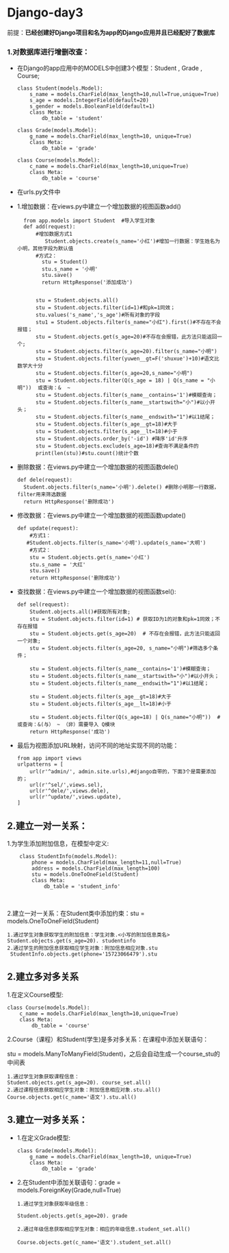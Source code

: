 # Django-day3

前提：**已经创建好Django项目和名为app的Django应用并且已经配好了数据库**

### 1.对数据库进行增删改查：

* 在Django的app应用中的MODELS中创建3个模型：Student   , Grade ,   Course;

  ```
  class Student(models.Model):
      s_name = models.CharField(max_length=10,null=True,unique=True)
      s_age = models.IntegerField(default=20)
      s_gender = models.BooleanField(default=1)
      class Meta:
          db_table = 'student'
  
  class Grade(models.Model):
      g_name = models.CharField(max_length=10, unique=True)
      class Meta:
          db_table = 'grade'
          
  class Course(models.Model):
      c_name = models.CharField(max_length=10,unique=True)
      class Meta:
          db_table = 'course'
  ```

* 在urls.py文件中

* 1.增加数据：在views.py中建立一个增加数据的视图函数add()

  ```
    from app.models import Student  #导入学生对象
    def add(request):   
    	#增加数据方式1
    	   Student.objects.create(s_name='小红')#增加一行数据：学生姓名为小明，其他字段为默认值
    	#方式2：
          stu = Student()
          stu.s_name = '小明'
          stu.save()
          return HttpResponse('添加成功')
  
    	  
        stu = Student.objects.all()   
        stu = Student.objects.filter(id=1)#和pk=1同效；    
        stu.values('s_name','s_age')#所有对象的字段    
        stu1 = Student.objects.filter(s_name="小红").first()#不存在不会报错；      
        stu = Student.objects.get(s_age=20)#不存在会报错，此方法只能返回一个;    
        stu = Student.objects.filter(s_age=20).filter(s_name="小明")
        stu = Student.objects.filter(yuwen__gt=F('shuxue')+10)#语文比数学大十分      
        stu = Student.objects.filter(s_age=20,s_name="小明")  
        stu = Student.objects.filter(Q(s_age = 18) | Q(s_name = "小明"))  或查询：&  ~
        stu = Student.objects.filter(s_name__contains='1')#模糊查询；    
        stu = Student.objects.filter(s_name__startswith="小")#以小开头；   
        stu = Student.objects.filter(s_name__endswith="1")#以1结尾；  
        stu = Student.objects.filter(s_age__gt=18)#大于     
        stu = Student.objects.filter(s_age__lt=18)#小于   
        stu = Student.objects.order_by('-id') #降序'id'升序  
        stu = Student.objects.exclude(s_age=18)#查询不满足条件的  
        print(len(stu))#stu.count()统计个数
  
  ```

* 删除数据：在views.py中建立一个增加数据的视图函数dele()

  ```
  def dele(request):
  	Student.objects.filter(s_name='小明').delete() #删除小明那一行数据，filter用来筛选数据
  	return HttpResponse('删除成功')
  ```

  





* 修改数据：在views.py中建立一个增加数据的视图函数update()

  ```
  def update(request):
      #方式1：
     #Student.objects.filter(s_name='小明').update(s_name='大明')
      #方式2：
      stu = Student.objects.get(s_name='小红')
      stu.s_name = '大红'
      stu.save()
      return HttpResponse('删除成功')
  ```



* 查找数据：在views.py中建立一个增加数据的视图函数sel():

  ```
  def sel(request):
      Student.objects.all()#获取所有对象;
      stu = Student.objects.filter(id=1) # 获取ID为1的对象和pk=1同效；不存在报错
      stu = Student.objects.get(s_age=20)  # 不存在会报错，此方法只能返回一个对象;
      stu = Student.objects.filter(s_age=20, s_name="小明")#筛选多个条件；
      
      stu = Student.objects.filter(s_name__contains='1')#模糊查询；
      stu = Student.objects.filter(s_name__startswith="小")#以小开头；
      stu = Student.objects.filter(s_name__endswith="1")#以1结尾；
      
      stu = Student.objects.filter(s_age__gt=18)#大于
      stu = Student.objects.filter(s_age__lt=18)#小于
  
      stu = Student.objects.filter(Q(s_age=18) | Q(s_name="小明"))  # 或查询：&(与） ~ （非）需要导入 Q模块
      return HttpResponse('成功')
  ```

* 最后为视图添加URL映射，访问不同的地址实现不同的功能：

  ```
  from app import views
  urlpatterns = [
      url(r'^admin/', admin.site.urls),#django自带的，下面3个是需要添加的；
      url(r'^sel/',views.sel),
      url(r'^dele/',views.dele),
      url(r'^update/',views.update),
  ]
  ```

## 2.建立一对一关系：

1.为学生添加附加信息，在模型中定义:

```
    class StudentInfo(models.Model): 
        phone = models.CharField(max_length=11,null=True)  
        address = models.CharField(max_length=100)  
        stu = models.OneToOneField(Student)  
        class Meta:       
            db_table = 'student_info'
```

​    

2.建立一对一关系：在Student类中添加约束：stu = models.OneToOneField(Student)

```
1.通过学生对象获取学生的附加信息：学生对象.<小写的附加信息类名>
Student.objects.get(s_age=20). studentinfo
2.通过学生的附加信息获取相应学生对象：附加信息相应对象.stu
 StudentInfo.objects.get(phone='15723066479').stu
```



## 2.建立多对多关系

1.在定义Course模型:

```
class Course(models.Model):
    c_name = models.CharField(max_length=10,unique=True)
    class Meta:
        db_table = 'course'
```

2.Course（课程）和Student(学生)是多对多关系：在课程中添加关联语句：

stu = models.ManyToManyField(Student)，之后会自动生成一个course_stu的中间表

```
1.通过学生对象获取课程信息：
Student.objects.get(s_age=20). course_set.all()
2.通过课程信息获取相应学生对象：附加信息相应对象.stu.all()
Course.objects.get(c_name='语文').stu.all()
```



## 3.建立一对多关系：

* 1.在定义Grade模型:

  ```
  class Grade(models.Model):
      g_name = models.CharField(max_length=10, unique=True)
      class Meta:
          db_table = 'grade'
  ```

* 2.在Student中添加关联语句：grade = models.ForeignKey(Grade,null=True)

  

  ```
  1.通过学生对象获取年级信息：
  
  Student.objects.get(s_age=20). grade
  
  2.通过年级信息获取相应学生对象：相应的年级信息.student_set.all()
  
  Course.objects.get(c_name='语文').student_set.all()
  
  ```

  